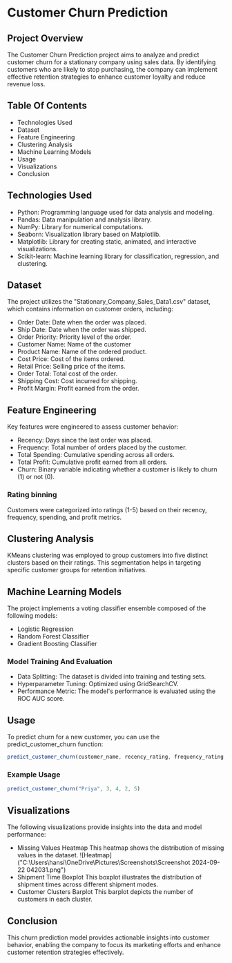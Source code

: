 
# Customer Churn Prediction






## Project Overview
The Customer Churn Prediction project aims to analyze and predict customer churn for a stationary company using sales data. By identifying customers who are likely to stop purchasing, the company can implement effective retention strategies to enhance customer loyalty and reduce revenue loss.
## Table Of Contents

- Technologies Used
- Dataset
- Feature Engineering
- Clustering Analysis
- Machine Learning Models
- Usage
- Visualizations
- Conclusion

## Technologies Used
- Python: Programming language used for data analysis and modeling.
- Pandas: Data manipulation and analysis library.
- NumPy: Library for numerical computations.
- Seaborn: Visualization library based on Matplotlib.
- Matplotlib: Library for creating static, animated, and interactive visualizations.
- Scikit-learn: Machine learning library for classification, regression, and clustering.
## Dataset
The project utilizes the "Stationary_Company_Sales_Data1.csv" dataset, which contains information on customer orders, including:

- Order Date: Date when the order was placed.
- Ship Date: Date when the order was shipped.
- Order Priority: Priority level of the order.
- Customer Name: Name of the customer
- Product Name: Name of the ordered product.
- Cost Price: Cost of the items ordered.
- Retail Price: Selling price of the items.
- Order Total: Total cost of the order.
- Shipping Cost: Cost incurred for shipping.
- Profit Margin: Profit earned from the order.
## Feature Engineering
Key features were engineered to assess customer behavior:

- Recency: Days since the last order was placed.
- Frequency: Total number of orders placed by the customer.
- Total Spending: Cumulative spending across all orders.
- Total Profit: Cumulative profit earned from all orders.
- Churn: Binary variable indicating whether a customer is likely to churn (1) or not (0).

### Rating binning

Customers were categorized into ratings (1-5) based on their recency, frequency, spending, and profit metrics.

## Clustering Analysis
KMeans clustering was employed to group customers into five distinct clusters based on their ratings. This segmentation helps in targeting specific customer groups for retention initiatives.


## Machine Learning Models
The project implements a voting classifier ensemble composed of the following models:

- Logistic Regression
- Random Forest Classifier
- Gradient Boosting Classifier

### Model Training And Evaluation
- Data Splitting: The dataset is divided into training and testing sets.
- Hyperparameter Tuning: Optimized using GridSearchCV.
- Performance Metric: The model's performance is evaluated using the ROC AUC score.
## Usage
To predict churn for a new customer, you can use the predict_customer_churn function:

```javascript
predict_customer_churn(customer_name, recency_rating, frequency_rating, spending_rating, profit_rating)
```

### Example Usage
```javascript
predict_customer_churn("Priya", 3, 4, 2, 5)
```



## Visualizations
The following visualizations provide insights into the data and model performance:
- Missing Values Heatmap
This heatmap shows the distribution of missing values in the dataset.
![Heatmap]("C:\Users\hansi\OneDrive\Pictures\Screenshots\Screenshot 2024-09-22 042031.png")
- Shipment Time Boxplot
This boxplot illustrates the distribution of shipment times across different shipment modes.
- Customer Clusters Barplot
This barplot depicts the number of customers in each cluster.

## Conclusion
This churn prediction model provides actionable insights into customer behavior, enabling the company to focus its marketing efforts and enhance customer retention strategies effectively.